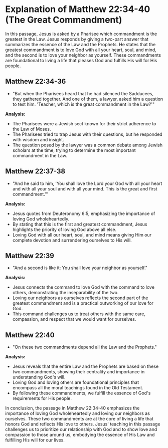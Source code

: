 # Explanation of Matthew 22:34-40 (The Great Commandment)

In this passage, Jesus is asked by a Pharisee which commandment is the greatest in the Law. Jesus responds by giving a two-part answer that summarizes the essence of the Law and the Prophets. He states that the greatest commandment is to love God with all your heart, soul, and mind, and the second is to love your neighbor as yourself. These commandments are foundational to living a life that pleases God and fulfills His will for His people.

## Matthew 22:34-36
* "But when the Pharisees heard that he had silenced the Sadducees, they gathered together. And one of them, a lawyer, asked him a question to test him. 'Teacher, which is the great commandment in the Law?'"

**Analysis:**
- The Pharisees were a Jewish sect known for their strict adherence to the Law of Moses.
- The Pharisees tried to trap Jesus with their questions, but he responded with wisdom and insight.
- The question posed by the lawyer was a common debate among Jewish scholars at the time, trying to determine the most important commandment in the Law.

## Matthew 22:37-38
* "And he said to him, 'You shall love the Lord your God with all your heart and with all your soul and with all your mind. This is the great and first commandment.'"

**Analysis:**
- Jesus quotes from Deuteronomy 6:5, emphasizing the importance of loving God wholeheartedly.
- By stating that this is the first and greatest commandment, Jesus highlights the priority of loving God above all else.
- Loving God with all our heart, soul, and mind means giving Him our complete devotion and surrendering ourselves to His will.

## Matthew 22:39
* "And a second is like it: You shall love your neighbor as yourself."

**Analysis:**
- Jesus connects the command to love God with the command to love others, demonstrating the inseparability of the two.
- Loving our neighbors as ourselves reflects the second part of the greatest commandment and is a practical outworking of our love for God.
- This command challenges us to treat others with the same care, compassion, and respect that we would want for ourselves.

## Matthew 22:40
* "On these two commandments depend all the Law and the Prophets."

**Analysis:**
- Jesus reveals that the entire Law and the Prophets are based on these two commandments, showing their centrality and importance in understanding God's will.
- Loving God and loving others are foundational principles that encompass all the moral teachings found in the Old Testament.
- By following these commandments, we fulfill the essence of God's requirements for His people.

In conclusion, the passage in Matthew 22:34-40 emphasizes the importance of loving God wholeheartedly and loving our neighbors as ourselves. These two commandments are at the core of living a life that honors God and reflects His love to others. Jesus' teaching in this passage challenges us to prioritize our relationship with God and to show love and compassion to those around us, embodying the essence of His Law and fulfilling His will for our lives.